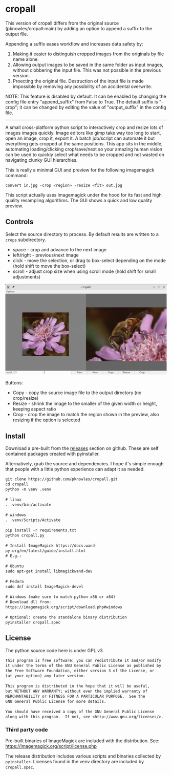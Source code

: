 # cropall

This version of cropall differs from the original source (pknowles/cropall:main) by adding an option to append a suffix to the output file.

Appending a suffix eases workflow and increases data safety by: 
1. Making it easier to distinguish cropped images from the originals by file name alone.
2. Allowing output images to be saved in the same folder as input images, without clobbering the input file. This was not possible in the previous version.
3. Proecting the original file. Destruction of the input file is made impossible by removing any possibility of an accidental overwrite.

NOTE: This feature is disabled by default. It can be enabled by changing the config file entry "append_suffix" from False to True. The default suffix is "-crop"; it can be changed by editing the value of "output_suffix" in the config file.

------------------------------------------------------------------------------------------------------------------------------------------------------

A small cross-platform python script to interactively crop and resize lots of
images images quickly. Image editors like gimp take way too long to start, open
an image, crop it, export it. A batch job/script can automate it but everything
gets cropped at the same positions. This app sits in the middle, automating
loading/clicking crop/save/next so your amazing human vision can be used to
quickly select what needs to be cropped and not wasted on navigating clunky GUI
hierarchies.

This is really a minimal GUI and preview for the following imagemagick command:

    convert in.jpg -crop <region> -resize <fit> out.jpg

This script actually uses imagemagick under the hood for its fast and high
quality resampling algorithms. The GUI shows a quick and low quality preview.

## Controls

Select the source directory to process. By default results are written to a
`crops` subdirectory.

- space - crop and advance to the next image
- left/right - previous/next image
- click - move the selection, or drag to box-select depending on the mode (hold
  shift to move the box-select)
- scroll - adjust crop size when using scroll mode (hold shift for small
  adjustments)

![gui preview](doc/preview.jpg "GUI preview")

Buttons:

- Copy - copy the source image file to the output directory (no crop/resize)
- Resize - shrink the image to the smaller of the given width or height, keeping aspect ratio
- Crop - crop the image to match the region shown in the preview, also resizing
  if the option is selected

## Install

Download a pre-built from the
[releases](https://github.com/pknowles/cropall/releases) section on github.
These are self contained packages created with pyinstaller.

Alternatively, grab the source and dependencies. I hope it's simple enough that
people with a little python experience can adapt it as needed.

```
git clone https://github.com/pknowles/cropall.git
cd cropall
python -m venv .venv

# linux
. .venv/bin/activate

# windows
. .venv/Scripts/Activate

pip install -r requirements.txt
python cropall.py

# Install ImageMagick https://docs.wand-py.org/en/latest/guide/install.html
# E.g.:

# Ubuntu
sudo apt-get install libmagickwand-dev

# Fedora
sudo dnf install ImageMagick-devel

# Windows (make sure to match python x86 or x64)
# Download dll from: https://imagemagick.org/script/download.php#windows

# Optional: create the standalone binary distribution
pyinstaller cropall.spec
```
## License

The python source code here is under GPL v3.

```
This program is free software: you can redistribute it and/or modify
it under the terms of the GNU General Public License as published by
the Free Software Foundation, either version 3 of the License, or
(at your option) any later version.

This program is distributed in the hope that it will be useful,
but WITHOUT ANY WARRANTY; without even the implied warranty of
MERCHANTABILITY or FITNESS FOR A PARTICULAR PURPOSE.  See the
GNU General Public License for more details.

You should have received a copy of the GNU General Public License
along with this program.  If not, see <http://www.gnu.org/licenses/>.
```

### Third party code

Pre-built binaries of ImageMagick are included with the distribution. See:
https://imagemagick.org/script/license.php

The release distribution includes various scripts and binaries collected by
`pyinstaller`. Licenses found in the venv directory are included by
`cropall.spec`.
